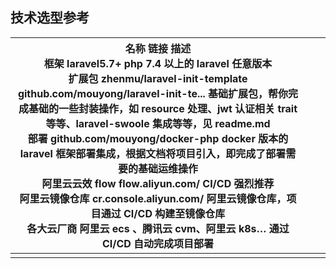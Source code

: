 

## 技术选型参考

| 名称	链接	描述<br/>框架	laravel5.7+	php 7.4 以上的 laravel 任意版本<br/>扩展包 zhenmu/laravel-init-template	github.com/mouyong/laravel-init-te...	基础扩展包，帮你完成基础的一些封装操作，如 resource 处理、jwt 认证相关 trait 等等、laravel-swoole 集成等等，见 readme.md<br/>部署	github.com/mouyong/docker-php	docker 版本的 laravel 框架部署集成，根据文档将项目引入，即完成了部署需要的基础运维操作<br/>阿里云云效 flow	flow.aliyun.com/	CI/CD 强烈推荐<br/>阿里云镜像仓库	cr.console.aliyun.com/	阿里云镜像仓库，项目通过 CI/CD 构建至镜像仓库<br/>各大云厂商	阿里云 ecs 、腾讯云 cvm、阿里云 k8s…	通过 CI/CD 自动完成项目部署 |      |      |
| ------------------------------------------------------------ | ---- | ---- |
|                                                              |      |      |


